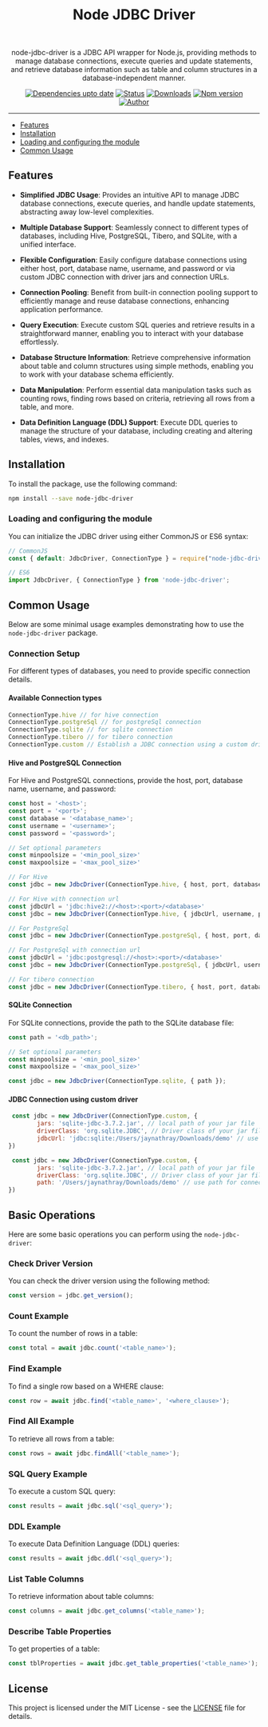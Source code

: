 <div align="center">
	<h1>Node JDBC Driver</h1> 
	<br>
	<p>node-jdbc-driver is a JDBC API wrapper for Node.js, providing methods to manage database connections, execute queries and update statements, and retrieve database information such as table and column structures in a database-independent manner.</p>
<!-- 	<a href="https://packagephobia.now.sh/result?p=node-jdbc-driver"><img src="https://badgen.net/packagephobia/install/node-jdbc-driver" alt="Bundle size"></a> -->
	<a href="https://img.shields.io/badge/dependencies-up--to--date-brightgreen.svg"><img src="https://img.shields.io/badge/dependencies-up--to--date-brightgreen.svg" alt="Dependencies upto date"></a>
	<a href="https://img.shields.io/badge/status-stable-brightgreen.svg"><img src="https://img.shields.io/badge/status-stable-brightgreen.svg" alt="Status"></a>
	<a href="https://www.npmjs.com/package/node-jdbc-driver"><img src="https://img.shields.io/npm/dw/node-jdbc-driver" alt="Downloads"></a>
	<a href="https://www.npmjs.com/package/node-jdbc-driver"><img src="https://img.shields.io/npm/v/node-jdbc-driver" alt="Npm version"></a><br />
	<a href="mail-pcode027@gmail.com"><img src="https://img.shields.io/badge/author-pcode027@gmail.com-blue.svg" alt="Author"></a>
</div>

---

<!-- DOC -->
- [Features](#features)
- [Installation](#installation)
- [Loading and configuring the module](#loading-and-configuring-the-module)
- [Common Usage](#common-usage)
<!-- /DOC -->

## Features
- **Simplified JDBC Usage**: Provides an intuitive API to manage JDBC database connections, execute queries, and handle update statements, abstracting away low-level complexities.

- **Multiple Database Support**: Seamlessly connect to different types of databases, including Hive, PostgreSQL, Tibero, and SQLite, with a unified interface.

- **Flexible Configuration**: Easily configure database connections using either host, port, database name, username, and password or via custom JDBC connection with driver jars and connection URLs.

- **Connection Pooling**: Benefit from built-in connection pooling support to efficiently manage and reuse database connections, enhancing application performance.

- **Query Execution**: Execute custom SQL queries and retrieve results in a straightforward manner, enabling you to interact with your database effortlessly.

- **Database Structure Information**: Retrieve comprehensive information about table and column structures using simple methods, enabling you to work with your database schema efficiently.

- **Data Manipulation**: Perform essential data manipulation tasks such as counting rows, finding rows based on criteria, retrieving all rows from a table, and more.

- **Data Definition Language (DDL) Support**: Execute DDL queries to manage the structure of your database, including creating and altering tables, views, and indexes.


## Installation
To install the package, use the following command:
```sh
npm install --save node-jdbc-driver
```

### Loading and configuring the module
You can initialize the JDBC driver using either CommonJS or ES6 syntax:
```javascript
// CommonJS
const { default: JdbcDriver, ConnectionType } = require("node-jdbc-driver");

// ES6
import JdbcDriver, { ConnectionType } from 'node-jdbc-driver';
```


## Common Usage
Below are some minimal usage examples demonstrating how to use the `node-jdbc-driver` package.

### Connection Setup
For different types of databases, you need to provide specific connection details.

#### Available Connection types
```javascript
ConnectionType.hive // for hive connection
ConnectionType.postgreSql // for postgreSql connection
ConnectionType.sqlite // for sqlite connection
ConnectionType.tibero // for tibero connection
ConnectionType.custom // Establish a JDBC connection using a custom driver
```

#### Hive and PostgreSQL Connection
For Hive and PostgreSQL connections, provide the host, port, database name, username, and password:
```javascript
const host = '<host>';
const port = '<port>';
const database = '<database_name>';
const username = '<username>';
const password = '<password>';

// Set optional parameters
const minpoolsize = '<min_pool_size>'
const maxpoolsize = '<max_pool_size>'

// For Hive
const jdbc = new JdbcDriver(ConnectionType.hive, { host, port, database, username, password });

// For Hive with connection url
const jdbcUrl = 'jdbc:hive2://<host>:<port>/<database>'
const jdbc = new JdbcDriver(ConnectionType.hive, { jdbcUrl, username, password });

// For PostgreSql
const jdbc = new JdbcDriver(ConnectionType.postgreSql, { host, port, database, username, password });

// For PostgreSql with connection url
const jdbcUrl = 'jdbc:postgresql://<host>:<port>/<database>'
const jdbc = new JdbcDriver(ConnectionType.postgreSql, { jdbcUrl, username, password });

// For tibero connection
const jdbc = new JdbcDriver(ConnectionType.tibero, { host, port, database, username, password });
```
#### SQLite Connection
For SQLite connections, provide the path to the SQLite database file:
```javascript
const path = '<db_path>';

// Set optional parameters
const minpoolsize = '<min_pool_size>'
const maxpoolsize = '<max_pool_size>'

const jdbc = new JdbcDriver(ConnectionType.sqlite, { path });
```

#### JDBC Connection using custom driver
```javascript
 const jdbc = new JdbcDriver(ConnectionType.custom, {
        jars: 'sqlite-jdbc-3.7.2.jar', // local path of your jar file
        driverClass: 'org.sqlite.JDBC', // Driver class of your jar file
        jdbcUrl: 'jdbc:sqlite:/Users/jaynathray/Downloads/demo' // use jdbc url for connection
})
```

```javascript
 const jdbc = new JdbcDriver(ConnectionType.custom, {
        jars: 'sqlite-jdbc-3.7.2.jar', // local path of your jar file
        driverClass: 'org.sqlite.JDBC', // Driver class of your jar file
        path: '/Users/jaynathray/Downloads/demo' // use path for connection
})
```

## Basic Operations
Here are some basic operations you can perform using the `node-jdbc-driver`:

### Check Driver Version
You can check the driver version using the following method:
```javascript
const version = jdbc.get_version();
```

### Count Example
To count the number of rows in a table:
```javascript
const total = await jdbc.count('<table_name>');
```

### Find Example
To find a single row based on a WHERE clause:
```javascript
const row = await jdbc.find('<table_name>', '<where_clause>');
```

### Find All Example
To retrieve all rows from a table:
```javascript
const rows = await jdbc.findAll('<table_name>');
```

### SQL Query Example
To execute a custom SQL query:
```javascript
const results = await jdbc.sql('<sql_query>');
```

### DDL Example
To execute Data Definition Language (DDL) queries:
```javascript
const results = await jdbc.ddl('<sql_query>');
```

### List Table Columns
To retrieve information about table columns:
```javascript
const columns = await jdbc.get_columns('<table_name>');
```

### Describe Table Properties
To get properties of a table:
```javascript
const tblProperties = await jdbc.get_table_properties('<table_name>');
```

## License
This project is licensed under the MIT License - see the [LICENSE](LICENSE) file for details.
